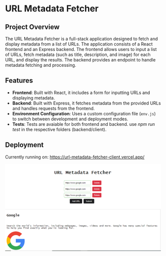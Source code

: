 # URL Metadata Fetcher

## Project Overview

The URL Metadata Fetcher is a full-stack application designed to fetch and display metadata from a list of URLs. The application consists of a React frontend and an Express backend. The frontend allows users to input a list of URLs, fetch metadata (such as title, description, and image) for each URL, and display the results. The backend provides an endpoint to handle metadata fetching and processing.

## Features

- **Frontend**: Built with React, it includes a form for inputting URLs and displaying metadata.
- **Backend**: Built with Express, it fetches metadata from the provided URLs and handles requests from the frontend.
- **Environment Configuration**: Uses a custom configuration file (`env.js`) to switch between development and deployment modes.
- **Tests**: Tests are avaiable for both frontend and backend. use _npm run test_ in the respective folders (backend/client).

## Deployment

Currently running on: https://url-metadata-fetcher-client.vercel.app/

![App Example](image.png)

